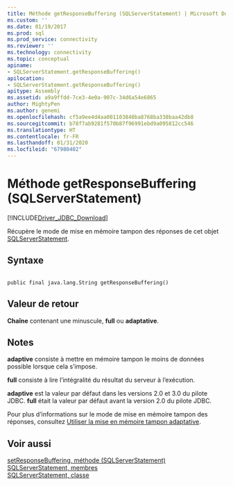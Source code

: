 ```yaml
---
title: Méthode getResponseBuffering (SQLServerStatement) | Microsoft Docs
ms.custom: ''
ms.date: 01/19/2017
ms.prod: sql
ms.prod_service: connectivity
ms.reviewer: ''
ms.technology: connectivity
ms.topic: conceptual
apiname:
- SQLServerStatement.getResponseBuffering()
apilocation:
- SQLServerStatement.getResponseBuffering()
apitype: Assembly
ms.assetid: a9a9ffdd-7ce3-4e0a-907c-34d6a54e6865
author: MightyPen
ms.author: genemi
ms.openlocfilehash: cf5a9ee4d4aa001103840ba8768ba338baa42db8
ms.sourcegitcommit: b78f7ab9281f570b87f96991ebd9a095812cc546
ms.translationtype: HT
ms.contentlocale: fr-FR
ms.lasthandoff: 01/31/2020
ms.locfileid: "67980402"
---
```

# <a name="getresponsebuffering-method-sqlserverstatement"></a>Méthode getResponseBuffering (SQLServerStatement)
[!INCLUDE[Driver_JDBC_Download](../../../includes/driver_jdbc_download.md)]

  Récupère le mode de mise en mémoire tampon des réponses de cet objet [SQLServerStatement](../../../connect/jdbc/reference/sqlserverstatement-class.md).  
  
## <a name="syntax"></a>Syntaxe  
  
```  
  
public final java.lang.String getResponseBuffering()  
```  
  
## <a name="return-value"></a>Valeur de retour  
 **Chaîne** contenant une minuscule, **full** ou **adaptative**.  
  
## <a name="remarks"></a>Notes  
 **adaptive** consiste à mettre en mémoire tampon le moins de données possible lorsque cela s’impose.  
  
 **full** consiste à lire l’intégralité du résultat du serveur à l’exécution.  
  
 **adaptive** est la valeur par défaut dans les versions 2.0 et 3.0 du pilote JDBC. **full** était la valeur par défaut avant la version 2.0 du pilote JDBC.  
  
 Pour plus d’informations sur le mode de mise en mémoire tampon des réponses, consultez [Utiliser la mise en mémoire tampon adaptative](../../../connect/jdbc/using-adaptive-buffering.md).  
  
## <a name="see-also"></a>Voir aussi  
 [setResponseBuffering, méthode &#40;SQLServerStatement&#41;](../../../connect/jdbc/reference/setresponsebuffering-method-sqlserverstatement.md)   
 [SQLServerStatement, membres](../../../connect/jdbc/reference/sqlserverstatement-members.md)   
 [SQLServerStatement, classe](../../../connect/jdbc/reference/sqlserverstatement-class.md)  
  
  
